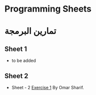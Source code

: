 # Programming Sheets
# تمارين البرمجة

## Sheet 1
- to be added

## Sheet 2
- <p class='util--hide'>Sheet - 2 <a href='https://github.com/th3blackscare/Programming-Sheets/blob/master/Level-2/src/Sheet2/Q1.java'>Exercise 1</a> By Omar Sharif.</p>
